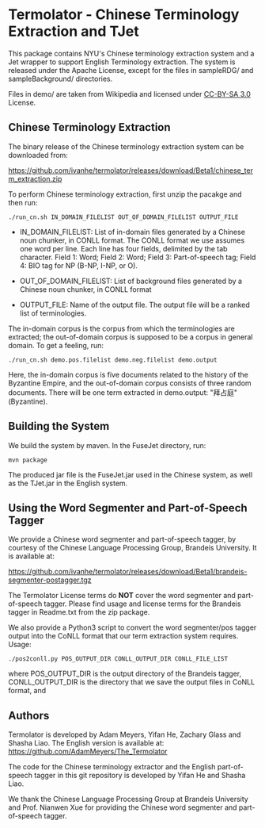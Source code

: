 # Termolator - Chinese Terminology Extraction and TJet

This package contains NYU's Chinese terminology extraction system and a Jet wrapper to support English Terminology extraction. The system is released under the Apache License, except for the files in sampleRDG/ and sampleBackground/ directories.

Files in demo/ are taken from Wikipedia and licensed under [CC-BY-SA 3.0](https://creativecommons.org/licenses/by-sa/3.0/) License.

## Chinese Terminology Extraction

The binary release of the Chinese terminology extraction system can be downloaded from:

https://github.com/ivanhe/termolator/releases/download/Beta1/chinese_term_extraction.zip

To perform Chinese terminology extraction, first unzip the pacakge and then run: 

    ./run_cn.sh IN_DOMAIN_FILELIST OUT_OF_DOMAIN_FILELIST OUTPUT_FILE

* IN_DOMAIN_FILELIST: List of in-domain files generated by a Chinese noun chunker, in CONLL format. The CONLL format we use assumes one word per line. Each line has four fields, delimited by the tab character. Field 1: Word; Field 2: Word; Field 3: Part-of-speech tag; Field 4: BIO tag for NP (B-NP, I-NP, or O).

* OUT_OF_DOMAIN_FILELIST: List of background files generated by a Chinese noun chunker, in CONLL format

* OUTPUT_FILE: Name of the output file. The output file will be	a ranked list of terminologies. 

The in-domain corpus is the corpus from which the terminologies are extracted; the out-of-domain corpus is supposed to be a corpus in general domain. To get a feeling, run:

    ./run_cn.sh demo.pos.filelist demo.neg.filelist demo.output
    
Here, the in-domain corpus is five documents related to the history of the Byzantine Empire, and the out-of-domain corpus consists of three random documents. There will be one term extracted in demo.output: "拜占庭" (Byzantine).

## Building the System

We build the system by maven. In the FuseJet directory, run:

    mvn package

The produced jar file is the FuseJet.jar used in the Chinese system, as well as the TJet.jar in the English system. 

## Using the Word Segmenter and Part-of-Speech Tagger

We provide a Chinese word segmenter and part-of-speech tagger, by courtesy of the Chinese Language Processing Group, Brandeis University. It is available at:

https://github.com/ivanhe/termolator/releases/download/Beta1/brandeis-segmenter-postagger.tgz

The Termolator License terms do __NOT__ cover the word segmenter and part-of-speech tagger. Please find usage and license terms for the Brandeis tagger in Readme.txt from the zip package.

We also provide a Python3 script to convert the word segmenter/pos tagger output into the CoNLL format that our term extraction system requires. Usage:

    ./pos2conll.py POS_OUTPUT_DIR CONLL_OUTPUT_DIR CONLL_FILE_LIST

where POS_OUTPUT_DIR is the output directory of the Brandeis tagger, CONLL_OUTPUT_DIR is the directory that we save the output files in CoNLL format, and 

## Authors

Termolator is developed by Adam Meyers, Yifan He, Zachary Glass and Shasha Liao. The English version is available at: https://github.com/AdamMeyers/The_Termolator

The code for the Chinese terminology extractor and the English part-of-speech tagger in this git repository is developed by Yifan He and Shasha Liao.

We thank the Chinese Language Processing Group at Brandeis University and Prof. Nianwen Xue for providing the Chinese word segmenter and part-of-speech tagger.
